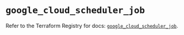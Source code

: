 # `google_cloud_scheduler_job`

Refer to the Terraform Registry for docs: [`google_cloud_scheduler_job`](https://registry.terraform.io/providers/hashicorp/google/4.85.0/docs/resources/cloud_scheduler_job).
